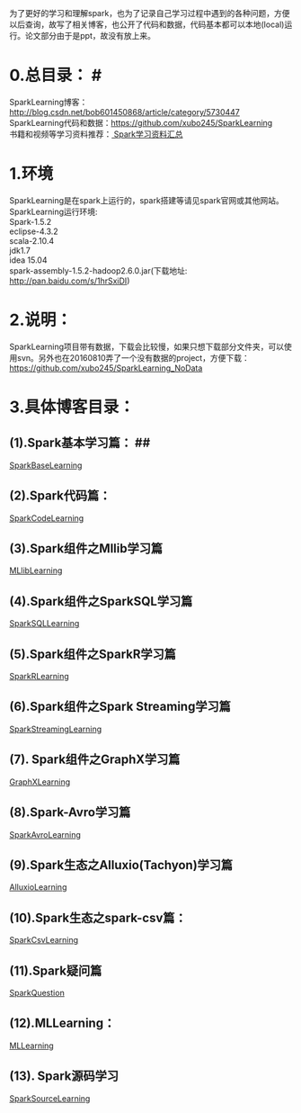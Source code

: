 
为了更好的学习和理解spark，也为了记录自己学习过程中遇到的各种问题，方便以后查询，故写了相关博客，也公开了代码和数据，代码基本都可以本地(local)运行。论文部分由于是ppt，故没有放上来。

# 0.总目录： #
SparkLearning博客：http://blog.csdn.net/bob601450868/article/category/5730447  
SparkLearning代码和数据：https://github.com/xubo245/SparkLearning  
书籍和视频等学习资料推荐：<a href="https://github.com/xubo245/SparkLearning/blob/master/docs/Spark%E5%AD%A6%E4%B9%A0%E8%B5%84%E6%96%99%E6%B1%87%E6%80%BB.md"> Spark学习资料汇总 </a>

# 1.环境 #
SparkLearning是在spark上运行的，spark搭建等请见spark官网或其他网站。
SparkLearning运行环境:  
Spark-1.5.2  
eclipse-4.3.2  
scala-2.10.4  
jdk1.7  
idea 15.04  
spark-assembly-1.5.2-hadoop2.6.0.jar(下载地址: http://pan.baidu.com/s/1hrSxiDI)   


# 2.说明： #
SparkLearning项目带有数据，下载会比较慢，如果只想下载部分文件夹，可以使用svn。另外也在20160810弄了一个没有数据的project，方便下载：https://github.com/xubo245/SparkLearning_NoData

# 3.具体博客目录： #
## (1).Spark基本学习篇： ## 
[SparkBaseLearning](docs\Spark\SparkBaseLearning)


## (2).Spark代码篇： ##
[SparkCodeLearning](docs/Spark/SparkCodeLearning)


## (3).Spark组件之Mllib学习篇 ##
[MLlibLearning](docs\Spark\MLlibLearning)

## (4).Spark组件之SparkSQL学习篇 ##
[SparkSQLLearning](docs\Spark\SparkSQLLearning)

## (5).Spark组件之SparkR学习篇 ##
[SparkRLearning](docs\Spark\SparkRLearning)

## (6).Spark组件之Spark Streaming学习篇 ##
[SparkStreamingLearning](docs\Spark\SparkStreamingLearning)

## (7). Spark组件之GraphX学习篇 ##
[GraphXLearning](docs\Spark\GraphXLearning)


## (8).Spark-Avro学习篇 ##
[SparkAvroLearning](docs\Spark\SparkAvroLearning)  
 
## (9).Spark生态之Alluxio(Tachyon)学习篇 ##
[AlluxioLearning](docs\Spark\AlluxioLearning)
  

## (10).Spark生态之spark-csv篇： ##
[SparkCsvLearning](docs\Spark\SparkCsvLearning)

## (11).Spark疑问篇 ##
[SparkQuestion](docs\Spark\SparkQuestion)

## (12).MLLearning： ##

[MLLearning](docs\Spark\MLLearning)

## (13). Spark源码学习
[SparkSourceLearning](docs\SparkSourceLearning)